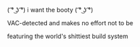 ﻿( ͡° ͜ʖ ͡°) i want the booty ( ͡° ͜ʖ ͡°)

VAC-detected and makes no effort not to be

featuring the world's shittiest build system